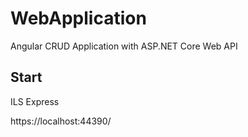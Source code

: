# WebApplication

Angular CRUD Application with ASP.NET Core Web API

## Start

ILS Express

https://localhost:44390/


